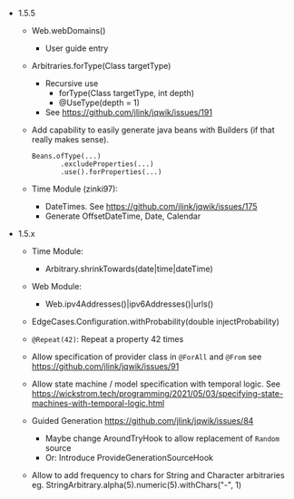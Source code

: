 - 1.5.5

    - Web.webDomains()
      - User guide entry

    - Arbitraries.forType(Class<T> targetType)
        - Recursive use
          - forType(Class<T> targetType, int depth)
          - @UseType(depth = 1)
        - See https://github.com/jlink/jqwik/issues/191

    - Add capability to easily generate java beans with Builders 
      (if that really makes sense).
      ```
      Beans.ofType(...)
             .excludeProperties(...)
             .use().forProperties(...)
      ```
      
    - Time Module (zinki97):
        - DateTimes. See https://github.com/jlink/jqwik/issues/175
        - Generate OffsetDateTime, Date, Calendar


- 1.5.x

    - Time Module:
        - <timebased>Arbitrary.shrinkTowards(date|time|dateTime)
        
    - Web Module:
        - Web.ipv4Addresses()|ipv6Addresses()|urls()

    - EdgeCases.Configuration.withProbability(double injectProbability)

    - `@Repeat(42)`: Repeat a property 42 times

    - Allow specification of provider class in `@ForAll` and `@From`
      see https://github.com/jlink/jqwik/issues/91

    - Allow state machine / model specification with temporal logic.
      See https://wickstrom.tech/programming/2021/05/03/specifying-state-machines-with-temporal-logic.html

    - Guided Generation
      https://github.com/jlink/jqwik/issues/84
        - Maybe change AroundTryHook to allow replacement of `Random` source
        - Or: Introduce ProvideGenerationSourceHook

    - Allow to add frequency to chars for String and Character arbitraries eg.
      StringArbitrary.alpha(5).numeric(5).withChars("-", 1)
    


